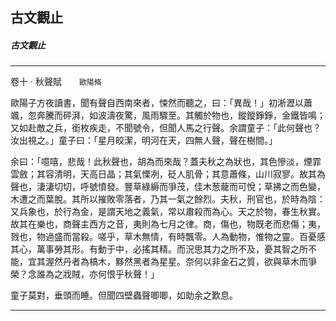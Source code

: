 

## 古文觀止

##### 古文觀止

* * *

卷十 ‧ 秋聲賦　　`歐陽脩`

歐陽子方夜讀書，聞有聲自西南來者，悚然而聽之，曰：「異哉！」初淅瀝以蕭颯，忽奔騰而砰湃，如波濤夜驚，風雨驟至。其觸於物也，鏦鏦錚錚，金鐵皆鳴；又如赴敵之兵，銜枚疾走，不聞號令，但聞人馬之行聲。余謂童子：「此何聲也？汝出視之。」童子曰：「星月皎潔，明河在天，四無人聲，聲在樹間。」

余曰：「噫嘻，悲哉！此秋聲也，胡為而來哉？蓋夫秋之為狀也，其色慘淡，煙霏雲斂；其容清明，天高日晶；其氣慄冽，砭人肌骨；其意蕭條，山川寂寥。故其為聲也，淒淒切切，呼號憤發。豐草綠縟而爭茂，佳木葱蘢而可悅；草拂之而色變，木遭之而葉脫。其所以摧敗零落者，乃其一氣之餘烈。夫秋，刑官也，於時為陰：又兵象也，於行為金，是謂天地之義氣，常以肅殺而為心。天之於物，春生秋實。故其在樂也，商聲主西方之音，夷則為七月之律。商，傷也，物既老而悲傷；夷，戮也，物過盛而當殺。嗟乎，草木無情，有時飄零。人為動物，惟物之靈。百憂感其心，萬事勞其形。有動于中，必搖其精。而況思其力之所不及，憂其智之所不能，宜其渥然丹者為槁木，黟然黑者為星星。奈何以非金石之質，欲與草木而爭榮？念誰為之戕賊，亦何恨乎秋聲！」

童子莫對，垂頭而睡。但聞四壁蟲聲唧唧，如助余之歎息。

* * *

